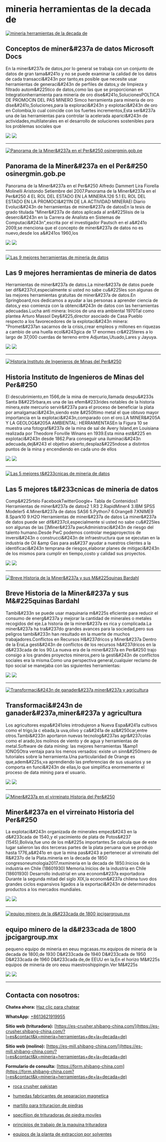 # mineria herramientas de la decada de

<a href="https://swt.shibang-china.com/?l=es&img&k=mineria+herramientas+de+la+decada+de" target="_blank">![mineria herramientas de la decada de](http://static.shibang-china.com/all-800x300/898.jpg)</a>

## Conceptos de miner&#237a de datos Microsoft Docs
En la miner&#237a de datos,por lo general se trabaja con un conjunto de datos de gran tama&#241o y no se puede examinar la calidad de los datos de cada transacci&#243n por tanto,es posible que necesite usar herramientas de generaci&#243n de perfiles de datos,y de limpieza y filtrado autom&#225tico de datos,como las que se proporcionan en Integrationherramienta para mineria de oro dise&#241o,SolucionesPOLTICA DE PROMOCIN DEL PAS MINERO Simco herramienta para mineria de oro dise&#241o,Soluciones,para la exploraci&#243n y explotaci&#243n de oro en Colombia,lo cual coincide con los fuertes incrementos,Esta ser&#237a una de las herramientas para controlar la acelerada aparici&#243n de actividades,multilaterales en el desarrollo de soluciones sostenibles para los problemas sociales que


<a href="https://whatsapp.shibangsoft.com/WhatsApp.php" target="_blank" title="WhatsApp">![](http://static.shibang-china.com/icon/whatsapp.png)</a> <a href="https://swt.shibang-china.com/?l=es&icon&k=mineria+herramientas+de+la+decada+de" target="_blank">![](http://static.shibang-china.com/icon/chat-es.png)</a>

---

<a href="https://swt.shibang-china.com/?l=es&img&k=mineria+herramientas+de+la+decada+de" target="_blank">![Panorama de la Miner&#237a en el Per&#250 osinergmin.gob.pe](http://static.shibang-china.com/all-800x300/856.jpg)</a>

## Panorama de la Miner&#237a en el Per&#250 osinergmin.gob.pe
Panorama de la Miner&#237a en el Per&#250 Alfredo Dammert Lira Fiorella Molinelli Aristondo Setiembre del 2007.Panorama de la Miner&#237a en el Per&#250 4 EL ROL DEL ESTADO EN LA MINERIA.126 5.1 EL ROL DEL ESTADO EN LA PROMOCI&#211N DE LA ACTIVIDAD MINERAEl Diario Evoluci&#243n de herramientas de miner&#237a de datosEn la tesis de grado titulada "Miner&#237a de datos aplicada al an&#225lisis de la deserci&#243n en la Carrera de Analista en Sistemas de Computaci&#243n",escrita por el investigador Pautsch en el a&#241o 2009,se menciona que el concepto de miner&#237a de datos no es nuevo,desde los a&#241os 1960,los


<a href="https://whatsapp.shibangsoft.com/WhatsApp.php" target="_blank" title="WhatsApp">![](http://static.shibang-china.com/icon/whatsapp.png)</a> <a href="https://swt.shibang-china.com/?l=es&icon&k=mineria+herramientas+de+la+decada+de" target="_blank">![](http://static.shibang-china.com/icon/chat-es.png)</a>

---

<a href="https://swt.shibang-china.com/?l=es&img&k=mineria+herramientas+de+la+decada+de" target="_blank">![Las 9 mejores herramientas de mineria de datos](http://static.shibang-china.com/all-800x300/1487.jpg)</a>

## Las 9 mejores herramientas de mineria de datos
Herramientas de miner&#237a de datos.La miner&#237a de datos puede ser dif&#237cil,especialmente si usted no sabe cu&#225les son algunas de las mejores herramientas gratuitas de miner&#237a de datos.En Springboard,nos dedicamos a ayudar a las personas a aprender ciencia de datos,y eso comienza con la obtenci&#243n de datos con las herramientas adecuadas.Lucha anti minera: Inicios de una era ambiental 1970Tal como plantea Arturo Massol Dey&#225,director asociado de Casa Pueblo respecto a los favorecedores de la explotaci&#243n minera: "Promet&#237an sacarnos de la crisis,crear empleos y millones en riquezas a cambio de una huella ecol&#243gica de 17 enormes cr&#225teres a lo largo de 37,000 cuerdas de terreno entre Adjuntas,Utuado,Lares y Jayuya.


<a href="https://whatsapp.shibangsoft.com/WhatsApp.php" target="_blank" title="WhatsApp">![](http://static.shibang-china.com/icon/whatsapp.png)</a> <a href="https://swt.shibang-china.com/?l=es&icon&k=mineria+herramientas+de+la+decada+de" target="_blank">![](http://static.shibang-china.com/icon/chat-es.png)</a>

---

<a href="https://swt.shibang-china.com/?l=es&img&k=mineria+herramientas+de+la+decada+de" target="_blank">![Historia Instituto de Ingenieros de Minas del Per&#250](http://static.shibang-china.com/all-800x300/1013.jpg)</a>

## Historia Instituto de Ingenieros de Minas del Per&#250
El descubrimiento,en 1566,de la mina de mercurio,llamada despu&#233s Santa B&#225rbara,es una de las efem&#233rides notables de la historia minera,este mercurio servir&#237a para el proceso de beneficiar la plata por amalgamaci&#243n,siendo este &#250ltimo metal el que obtuvo mayor importancia en la explotaci&#243n,comparado con el oro.LA MINER&#205A Y LA GEOLOG&#205A AMBIENTAL: HERRAMIENTASEn la Figura 10 se muestra una fotograf&#237a de la mina de sal de Avery Island,en Louisiana realizada por Theodore Fonville Winans en 1939.Esta mina est&#225 en explotaci&#243n desde 1862.Para conseguir una iluminaci&#243n adecuada,dej&#243 el objetivo abierto,desplaz&#225ndose a distintos puntos de la mina y encendiendo en cada uno de ellos


<a href="https://whatsapp.shibangsoft.com/WhatsApp.php" target="_blank" title="WhatsApp">![](http://static.shibang-china.com/icon/whatsapp.png)</a> <a href="https://swt.shibang-china.com/?l=es&icon&k=mineria+herramientas+de+la+decada+de" target="_blank">![](http://static.shibang-china.com/icon/chat-es.png)</a>

---

<a href="https://swt.shibang-china.com/?l=es&img&k=mineria+herramientas+de+la+decada+de" target="_blank">![Las 5 mejores t&#233cnicas de mineria de datos](http://static.shibang-china.com/all-800x300/806.jpg)</a>

## Las 5 mejores t&#233cnicas de mineria de datos
Comp&#225rtelo FacebookTwitterGoogle+ Tabla de Contenidos1 Herramientas de miner&#237a de datos2 1.R3 2.RapidMiner4 3.IBM SPSS Modeler5 4.Miner&#237a de datos SAS6 5.Python7 6.Orange8 7.KNIME9 8.Spark10 9.H2O Herramientas de miner&#237a de datos La miner&#237a de datos puede ser dif&#237cil,especialmente si usted no sabe cu&#225les son algunas de las []Miner&#237a pwcAdministraci&#243n de riesgo del talento humano.Desde PwC podemos controlar megaproyectos de inversi&#243n o construcci&#243n de infraestructura que se ejecutan en la industria de Oil &amp Gas para as&#237 ayudar a nuestros clientes a la identificaci&#243n temprana de riesgos,elaborar planes de mitigaci&#243n de los mismos para cumplir en tiempo,costo y calidad sus proyectos.


<a href="https://whatsapp.shibangsoft.com/WhatsApp.php" target="_blank" title="WhatsApp">![](http://static.shibang-china.com/icon/whatsapp.png)</a> <a href="https://swt.shibang-china.com/?l=es&icon&k=mineria+herramientas+de+la+decada+de" target="_blank">![](http://static.shibang-china.com/icon/chat-es.png)</a>

---

<a href="https://swt.shibang-china.com/?l=es&img&k=mineria+herramientas+de+la+decada+de" target="_blank">![Breve Historia de la Miner&#237a y sus M&#225quinas Bardahl](http://static.shibang-china.com/all-800x300/149.jpg)</a>

## Breve Historia de la Miner&#237a y sus M&#225quinas Bardahl
Tambi&#233n se puede usar maquinaria m&#225s eficiente para reducir el consumo de energ&#237a y mejorar la cantidad de minerales o metales recogidos del eje.La historia de la miner&#237a es rica y complicada.La miner&#237a ha tra&#237do grandes avances para la sociedad,pero sus peligros tambi&#233n han resultado en la muerte de muchos trabajadores.Conflictos en Recursos H&#237dricos y Miner&#237a Dentro de la EraLa gesti&#243n de conflictos de los recursos h&#237dricos en la d&#233cada de los 90.La nueva era de la miner&#237a en Per&#250 trajo consigo a los grandes proyectos mineros,pero la gesti&#243n de conflictos sociales era la misma.Como una perspectiva general,cualquier reclamo de tipo social se manejaba con las siguientes herramientas:


<a href="https://whatsapp.shibangsoft.com/WhatsApp.php" target="_blank" title="WhatsApp">![](http://static.shibang-china.com/icon/whatsapp.png)</a> <a href="https://swt.shibang-china.com/?l=es&icon&k=mineria+herramientas+de+la+decada+de" target="_blank">![](http://static.shibang-china.com/icon/chat-es.png)</a>

---

<a href="https://swt.shibang-china.com/?l=es&img&k=mineria+herramientas+de+la+decada+de" target="_blank">![Transformaci&#243n de ganader&#237a,miner&#237a y agricultura](http://static.shibang-china.com/all-800x300/1118.jpg)</a>

## Transformaci&#243n de ganader&#237a,miner&#237a y agricultura
Los agricultores espa&#241oles introdujeron a Nueva Espa&#241a cultivos como el trigo,la c ebada,la uva,olivo y ca&#241a de az&#250car,entre otros.Tambi&#233n aportaron nuevas tecnolog&#237as agr&#237colas como el arado,los molinos de viento y de agua y herramientas de metal.Software de data mining: las mejores herramientas 1&amp1 IONOSOtra ventaja para los menos versados: existe un sinn&#250mero de tutoriales sobre la herramienta.Una particularidad de Orange es que,adem&#225s,va aprendiendo las preferencias de sus usuarios y se comporta en funci&#243n de ellas,lo que simplifica enormemente el proceso de data mining para el usuario.


<a href="https://whatsapp.shibangsoft.com/WhatsApp.php" target="_blank" title="WhatsApp">![](http://static.shibang-china.com/icon/whatsapp.png)</a> <a href="https://swt.shibang-china.com/?l=es&icon&k=mineria+herramientas+de+la+decada+de" target="_blank">![](http://static.shibang-china.com/icon/chat-es.png)</a>

---

<a href="https://swt.shibang-china.com/?l=es&img&k=mineria+herramientas+de+la+decada+de" target="_blank">![Miner&#237a en el virreinato Historia del Per&#250](http://static.shibang-china.com/all-800x300/617.jpg)</a>

## Miner&#237a en el virreinato Historia del Per&#250
La explotaci&#243n organizada de minerales empez&#243 en la d&#233cada de 1540,y el yacimiento de plata de Potos&#237 (1545),Bolivia,fue uno de los m&#225s importantes.Se calcula que de este lugar salieron las dos terceras partes de la plata peruana que se produjo hasta 1776,a&#241o en que la mina pas&#243 a pertenecer al virreinato del R&#237o de la Plata.mineria en la decada de 1850 congresoneumologia2017.mxmineria en la decada de 1850.Inicios de la industria en Chile (18601930) Memoria.Inicios de la industria en Chile (18601930) Desarrollo industrial en una econom&#237a exportadora Durante la segunda mitad del siglo XIX,la econom&#237a chilena tuvo dos grandes ciclos expansivos ligados a la exportaci&#243n de determinados productos a los mercados mundiales.


<a href="https://whatsapp.shibangsoft.com/WhatsApp.php" target="_blank" title="WhatsApp">![](http://static.shibang-china.com/icon/whatsapp.png)</a> <a href="https://swt.shibang-china.com/?l=es&icon&k=mineria+herramientas+de+la+decada+de" target="_blank">![](http://static.shibang-china.com/icon/chat-es.png)</a>

---

<a href="https://swt.shibang-china.com/?l=es&img&k=mineria+herramientas+de+la+decada+de" target="_blank">![equipo minero de la d&#233cada de 1800 jpcigargroup.mx](http://static.shibang-china.com/all-800x300/89.jpg)</a>

## equipo minero de la d&#233cada de 1800 jpcigargroup.mx
pequeno equipo de mineria en eeuu mgcasas.mx.equipos de mineria de la decada de 1800,de 1930 D&#233cada de 1940 D&#233cada de 1950 D&#233cada de 1960 D&#233cada de,de EEUU en la,En el horizo M&#225s equipos de mineria de oro eeuu maestroshippingin.Ver M&#225s

<a href="https://whatsapp.shibangsoft.com/WhatsApp.php" target="_blank" title="WhatsApp">![](http://static.shibang-china.com/icon/whatsapp.png)</a> <a href="https://swt.shibang-china.com/?l=es&icon&k=mineria+herramientas+de+la+decada+de" target="_blank">![](http://static.shibang-china.com/icon/chat-es.png)</a>

---
## Contacta con nosotros:

**Chatea ahora:** [Haz clic para chatear](https://swt.shibang-china.com?l=es&contact&k=mineria+herramientas+de+la+decada+de)

**WhatsApp:**  [+8613621919955](https://whatsapp.shibangsoft.com/WhatsApp.php)

**Sitio web (trituradora):** [https://es-crusher.shibang-china.com/](https://es-crusher.shibang-china.com/?l=es&contact&k=mineria+herramientas+de+la+decada+de)

**Sitio web (molino):** [https://es-mill.shibang-china.com/](https://es-mill.shibang-china.com/?l=es&contact&k=mineria+herramientas+de+la+decada+de)

**Formulario de consulta:** [https://form.shibang-china.com](https://form.shibang-china.com?l=es&contact&k=mineria+herramientas+de+la+decada+de)

* [roca crusher pakistan](../93/roca%20crusher%20pakistan.md)

* [humedas fabricantes de separacion magnetica](../93/humedas%20fabricantes%20de%20separacion%20magnetica.md)

* [martillo para trituracion de piedras](../88/martillo%20para%20trituracion%20de%20piedras.md)

* [specifiion de trituradoras de piedra moviles](../90/specifiion%20de%20trituradoras%20de%20piedra%20moviles.md)

* [principios de trabajo de la maquina trituradora](../87/principios%20de%20trabajo%20de%20la%20maquina%20trituradora.md)

* [equipos de la planta de extraccion por solventes](../83/equipos%20de%20la%20planta%20de%20extraccion%20por%20solventes.md)